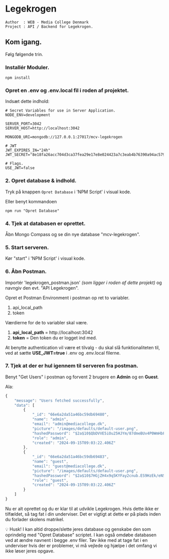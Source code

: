 # Legekrogen

```
Author  : WEB - Media College Denmark
Project : API / Backend for Legekrogen.
```

## Kom igang.

Følg følgende trin.

### Installér Moduler.

```
npm install
```

### Opret en .env og .env.local fil i roden af projektet.

Indsæt dette indhold:
```
# Secret Variables for use in Server Application.
NODE_ENV=development

SERVER_PORT=3042
SERVER_HOST=http://localhost:3042

MONGODB_URI=mongodb://127.0.0.1:27017/mcv-legekrogen

# JWT
JWT_EXPIRES_IN="24h"
JWT_SECRET="8e18fa26acc704d3ca37fea29e17e8e024423a7c3eab4b76390a94ac579c20f0"

# Flags.
USE_JWT=false
```

### 2. Opret database & indhold.

Tryk på knappen `Opret Database` i 'NPM Script' i visual kode.

Eller benyt kommandoen

```
npm run "Opret Database"
```

### 4. Tjek at databasen er oprettet.

Åbn Mongo Compass og se din nye database "mcv-legekrogen".

### 5. Start serveren.

Kør "start" i 'NPM Script' i visual kode.

### 6. Åbn Postman.

Importér 'legekrogen_postman.json' *(som ligger i roden af dette projekt)* og navngiv den evt. "API Legekrogen".

Opret et Postman Environment i postman op ret to variabler.

1. api_local_path
2. token

Værdierne for de to variabler skal være.

1. **api_local_path** = http://localhost:3042
2. **token** = Den token du er logget ind med.

At benytte authentication vil være et tilvalg - du skal slå funktionaliteten til, ved at sætte 
**USE_JWT=true** i .env og .env.local filerne.

### 7. Tjek at der er hul igennem til serveren fra postman.

Benyt "Get Users" i postman og forvent 2 brugere en **Admin** og en **Guest**.

Ala:

```javascript
{
    "message": "Users fetched successfully",
    "data": [
        {
            "_id": "66e6a2da51a46bc59db69480",
            "name": "admin",
            "email": "admin@mediacollege.dk",
            "picture": "/images/defaults/default-user.png",
            "hashedPassword": "$2a$10$QbDVVE5iOu25HJYm/87dmeBUv4P0WmHbF3lwhXLorVCqTgUP9Sbpi",
            "role": "admin",
            "created": "2024-09-15T09:03:22.406Z"
        },
        {
            "_id": "66e6a2da51a46bc59db69483",
            "name": "guest",
            "email": "guest@mediacollege.dk",
            "picture": "/images/defaults/default-user.png",
            "hashedPassword": "$2a$10$7HGjZH4x9q5KYFay2cnub.ES9HzEk/eNSscsiR8gNqPQ1GLU6M952",
            "role": "guest",
            "created": "2024-09-15T09:03:22.406Z"
        }
    ]
}
```

Nu er alt oprettet og du er klar til at udvikle Legekrogen. Hvis dette ikke er tilfældet, så tag fat i din underviser. Det er vigtigt at dette er på plads inden du forlader skolens matrikel.

:bulb: Husk! I kan altid droppe/slette jeres database og genskabe den som oprindelig med "Opret Database" scriptet. I kan også omdøbe databasen ved at ændre navnent i begge .env filer. Tøv ikke med at tage fat i en underviser hvis der er problemer, vi må vejlede og hjælpe i det omfang vi ikke løser jeres opgave.

